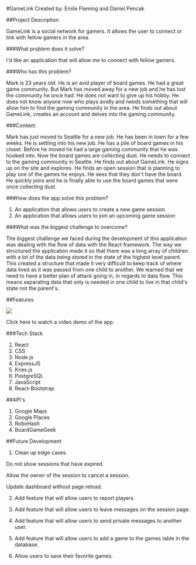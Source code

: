 #GameLink
Created by: Emile Fleming and Daniel Pencak

##Project Description

GameLink is a social network for gamers. It allows the user to connect or link with fellow gamers in the area.

###What problem does it solve?

I'd like an application that will allow me to connect with fellow gamers.

###Who has this problem?

Mark is 23 years old. He is an avid player of board games. He had a great game community. But Mark has moved away for a new job and he has lost the community he once had. He does not want to give up his hobby. He does not know anyone now who plays avidly and needs something that will allow him to find the gaming community in the area. He finds out about GameLink, creates an account and delves into the gaming community.

###Context:

Mark has just moved to Seattle for a new job. He has been in town for a few weeks. He is settling into his new job. He has a pile of board games in his closet. Before he moved he had a large gaming community that he was hooked into. Now the board games are collecting dust. He needs to connect to the gaming community in Seattle. He finds out about GameLink. He signs up on the site and explores. He finds an open session that is planning to play one of the games he enjoys. He sees that they don't have the board. He quickly joins and he is finally able to use the board games that were once collecting dust.

###How does the app solve this problem?

1. An application that allows users to create a new game session
2. An application that allows users to join an upcoming game session

###What was the biggest challenge to overcome?

The biggest challenge we faced during the development of this application was dealing with the flow of data with the React framework. The way we structured the application made it so that there was a long array of children with a lot of the data being stored in the state of the highest level parent. This created a structure that made it very difficult to keep track of where data lived as it was passed from one child to another. We learned that we need to have a better plan of attack going in, in regards to data flow. This means separating data that only is needed in one child to live in that child's state not the parent's.

##Features

[<img src="/public/assets/READMEImageLinkMedium.png">](https://vimeo.com/200575337)

Click here to watch a video demo of the app.

###Tech Stack

1. React
2. CSS
3. Node.js
4. ExpressJS
5. Knex.js
6. PostgreSQL
7. JavaScript
8. React-Bootstrap

##API's

1. Google Maps
2. Google Places
3. RoboHash
4. BoardGameGeek

##Future Development

1. Clean up edge cases.

  Do not show sessions that have expired.

  Allow the owner of the session to cancel a session.

  Update dashboard without page reload.

2. Add feature that will allow users to report players.

3. Add feature that will allow users to leave messages on the session page.

4. Add feature that will allow users to send private messages to another user.

5. Add feature that will allow users to add a game to the games table in the database.

6. Allow users to save their favorite games.
